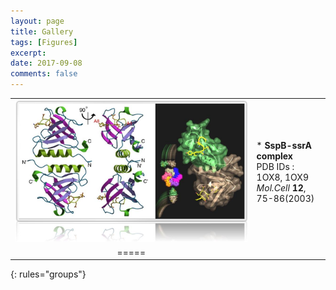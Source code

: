 ```yaml
---
layout: page
title: Gallery
tags: [Figures]
excerpt: 
date: 2017-09-08
comments: false
---    
```


|  |  |
|:--------:|:-------|
| [![ex_screenshot](/assets/gallery/sspb.jpg)](/assets/gallery/g-sspb-hks.pdf) | * __SspB-ssrA complex__ </br> PDB IDs : 1OX8, 1OX9 </br> *Mol.Cell* __12__, 75-86(2003) |
|=====
{: rules="groups"}
